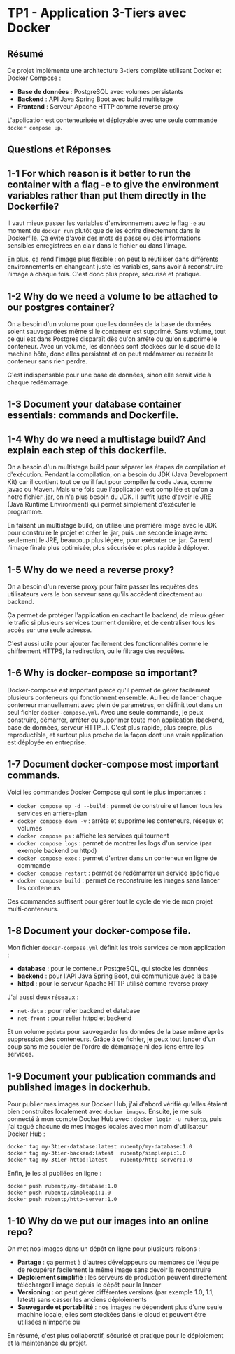 # TP1 - Application 3-Tiers avec Docker

## Résumé

Ce projet implémente une architecture 3-tiers complète utilisant Docker et Docker Compose :
- **Base de données** : PostgreSQL avec volumes persistants
- **Backend** : API Java Spring Boot avec build multistage
- **Frontend** : Serveur Apache HTTP comme reverse proxy

L'application est conteneurisée et déployable avec une seule commande `docker compose up`.

## Questions et Réponses

## 1-1 For which reason is it better to run the container with a flag -e to give the environment variables rather than put them directly in the Dockerfile?

Il vaut mieux passer les variables d'environnement avec le flag `-e` au moment du `docker run` plutôt que de les écrire directement dans le Dockerfile. Ça évite d'avoir des mots de passe ou des informations sensibles enregistrées en clair dans le fichier ou dans l'image.

En plus, ça rend l'image plus flexible : on peut la réutiliser dans différents environnements en changeant juste les variables, sans avoir à reconstruire l'image à chaque fois. C'est donc plus propre, sécurisé et pratique.

## 1-2 Why do we need a volume to be attached to our postgres container?

On a besoin d'un volume pour que les données de la base de données soient sauvegardées même si le conteneur est supprimé. Sans volume, tout ce qui est dans Postgres disparaît dès qu'on arrête ou qu'on supprime le conteneur. Avec un volume, les données sont stockées sur le disque de la machine hôte, donc elles persistent et on peut redémarrer ou recréer le conteneur sans rien perdre.

C'est indispensable pour une base de données, sinon elle serait vide à chaque redémarrage.

## 1-3 Document your database container essentials: commands and Dockerfile.

## 1-4 Why do we need a multistage build? And explain each step of this dockerfile.

On a besoin d'un multistage build pour séparer les étapes de compilation et d'exécution. Pendant la compilation, on a besoin du JDK (Java Development Kit) car il contient tout ce qu'il faut pour compiler le code Java, comme javac ou Maven. Mais une fois que l'application est compilée et qu'on a notre fichier .jar, on n'a plus besoin du JDK. Il suffit juste d'avoir le JRE (Java Runtime Environment) qui permet simplement d'exécuter le programme. 

En faisant un multistage build, on utilise une première image avec le JDK pour construire le projet et créer le .jar, puis une seconde image avec seulement le JRE, beaucoup plus légère, pour exécuter ce .jar. Ça rend l'image finale plus optimisée, plus sécurisée et plus rapide à déployer.

## 1-5 Why do we need a reverse proxy?

On a besoin d'un reverse proxy pour faire passer les requêtes des utilisateurs vers le bon serveur sans qu'ils accèdent directement au backend.

Ça permet de protéger l'application en cachant le backend, de mieux gérer le trafic si plusieurs services tournent derrière, et de centraliser tous les accès sur une seule adresse.

C'est aussi utile pour ajouter facilement des fonctionnalités comme le chiffrement HTTPS, la redirection, ou le filtrage des requêtes.

## 1-6 Why is docker-compose so important?

Docker-compose est important parce qu'il permet de gérer facilement plusieurs conteneurs qui fonctionnent ensemble. Au lieu de lancer chaque conteneur manuellement avec plein de paramètres, on définit tout dans un seul fichier `docker-compose.yml`. Avec une seule commande, je peux construire, démarrer, arrêter ou supprimer toute mon application (backend, base de données, serveur HTTP…). C'est plus rapide, plus propre, plus reproductible, et surtout plus proche de la façon dont une vraie application est déployée en entreprise.

## 1-7 Document docker-compose most important commands.

Voici les commandes Docker Compose qui sont le plus importantes :

- `docker compose up -d --build` : permet de construire et lancer tous les services en arrière-plan
- `docker compose down -v` : arrête et supprime les conteneurs, réseaux et volumes
- `docker compose ps` : affiche les services qui tournent
- `docker compose logs` : permet de montrer les logs d'un service (par exemple backend ou httpd)
- `docker compose exec` : permet d'entrer dans un conteneur en ligne de commande
- `docker compose restart` : permet de redémarrer un service spécifique
- `docker compose build` : permet de reconstruire les images sans lancer les conteneurs

Ces commandes suffisent pour gérer tout le cycle de vie de mon projet multi-conteneurs.

## 1-8 Document your docker-compose file.

Mon fichier `docker-compose.yml` définit les trois services de mon application :

- **database** : pour le conteneur PostgreSQL, qui stocke les données
- **backend** : pour l'API Java Spring Boot, qui communique avec la base
- **httpd** : pour le serveur Apache HTTP utilisé comme reverse proxy

J'ai aussi deux réseaux :
- `net-data` : pour relier backend et database
- `net-front` : pour relier httpd et backend

Et un volume `pgdata` pour sauvegarder les données de la base même après suppression des conteneurs. Grâce à ce fichier, je peux tout lancer d'un coup sans me soucier de l'ordre de démarrage ni des liens entre les services.

## 1-9 Document your publication commands and published images in dockerhub.

Pour publier mes images sur Docker Hub, j'ai d'abord vérifié qu'elles étaient bien construites localement avec `docker images`. Ensuite, je me suis connecté à mon compte Docker Hub avec : `docker login -u rubentp`, puis j'ai tagué chacune de mes images locales avec mon nom d'utilisateur Docker Hub :

```bash
docker tag my-3tier-database:latest rubentp/my-database:1.0
docker tag my-3tier-backend:latest  rubentp/simpleapi:1.0
docker tag my-3tier-httpd:latest    rubentp/http-server:1.0
```

Enfin, je les ai publiées en ligne :

```bash
docker push rubentp/my-database:1.0
docker push rubentp/simpleapi:1.0
docker push rubentp/http-server:1.0
```

## 1-10 Why do we put our images into an online repo?

On met nos images dans un dépôt en ligne pour plusieurs raisons :

- **Partage** : ça permet à d'autres développeurs ou membres de l'équipe de récupérer facilement la même image sans devoir la reconstruire
- **Déploiement simplifié** : les serveurs de production peuvent directement télécharger l'image depuis le dépôt pour la lancer
- **Versioning** : on peut gérer différentes versions (par exemple 1.0, 1.1, latest) sans casser les anciens déploiements
- **Sauvegarde et portabilité** : nos images ne dépendent plus d'une seule machine locale, elles sont stockées dans le cloud et peuvent être utilisées n'importe où

En résumé, c'est plus collaboratif, sécurisé et pratique pour le déploiement et la maintenance du projet.